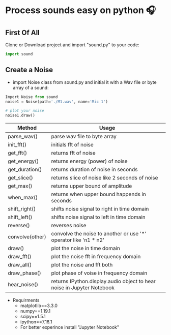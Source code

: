 # Process sounds easy on python :headphones:

## First Of All
Clone or Download project and import "sound.py" to your code:
```python
import sound
```
## Create a Noise
* import Noise class from sound.py and initial it with a Wav file or byte array of a sound:
```python
Import Noise from sound
noise1 = Noise(path='./M1.wav', name='Mic 1')

# plot your noise
noise1.draw()
```
Method | Usage
------- | -------
parse_wav() | parse wav file to byte array
init_fft() | initials fft of noise
get_fft() | returns fft of noise
get_energy() | returns energy (power) of noise
get_duration() | returns duration of noise in seconds
get_slice() | returns slice of noise like 2 seconds of noise
get_max() | returns upper bound of amplitude
when_max() | returns when upper bound happends in seconds
shift_right() | shifts noise signal to right in time domain
shift_left() | shifts noise signal to left in time domain
reverse() | reverses noise
convolve(other) | convolve the noise to another or use '*' operator like 'n1 * n2'
draw() | plot the noise in time domain
draw_fft() | plot the noise fft in frequency domain
draw_all() | plot the noise and fft both
draw_phase() | plot phase of voise in frequency domain
hear_noise() | returns IPython.display.audio object to hear noise in Jupyter Notebook


* Requirments
  * matplotlib==3.3.0
  * numpy==1.19.1
  * scipy==1.5.1
  * ipython==7.16.1
  * For better experince install "Jupyter Notebook"
  
